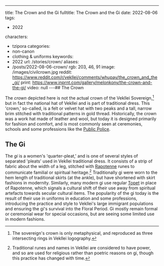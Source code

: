---
title: The Crown and the Gi
fulltitle: The Crown and the Gi
date: 2022-08-06
tags:
- 2022

characters:
- tzipora
categories:
- non-canon
- clothing & uniforms
keywords:
- 2022
url: /stories/crown/
aliases:
- /posts/2022-08-06-crown/
rgb: 203, 46, 91
image: /images/civilcrown.jpg
reddit: https://www.reddit.com/r/vekllei/comments/whupay/the_crown_and_the_gi/
print: https://www.inprnt.com/gallery/melonkony/the-crown-and-the-gi/
video: null
---## The Crown

The *crown* depicted here is not the actual crown of the Vekllei Sovereign,[^1] but in fact the national hat of Vekllei and is part of traditional dress. This 'crown,' so-called, is a felt or velvet hat with two peaks and a tall, narrow brim stitched with traditional patterns in gold thread. Historically, the crown was a work hat made of leather and wool, but today it is designed primarily for fashion and comfort, and is most commonly seen at ceremonies, schools and some professions like the [Public Police](/factbook/society/state/government/interior/defence/#police-of-the-public).

## The Gi

The *gi* is a women's 'quarter-pleat,' and is one of several styles of separated 'pleats' used in Vekllei traditional dress. It consists of a strip of fabric about the width of a leg, stitched with [Rapotenne](/factbook/society/culture/language/#rapotenne) runes to communicate familial or spiritual heritage.[^2] Traditionally gi were worn to the hem length of traditional skirts (at the ankle), but have shortened with skirt fashions in modernity. Similarly, many modern gi use regular [Topet](/factbook/society/culture/language/#topet) in place of Rapotenne, which signals a cultural shift of their use away from spiritual artefacts towards secular cultural items. The popularity of the gi today is the result of their use in uniforms in education and some professions, introducing the practice and style to Vekllei's large immigrant populations and ensuring the gi's survival into the Floral Period. Gi mostly remain formal or ceremonial wear for special occasions, but are seeing some limited use in modern fashions.

[^1]: The sovereign's crown is only metaphysical, and reproduced as three intersecting rings in Vekllei logography.
[^2]: Traditional runes and names in Vekllei are considered to have power, and so are used for religious rather than poetric reasons on gi, though this practice has changed with time.